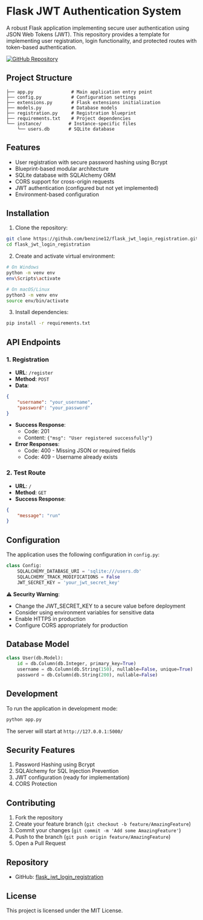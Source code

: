 # Flask JWT Authentication System

A robust Flask application implementing secure user authentication using JSON Web Tokens (JWT). This repository provides a template for implementing user registration, login functionality, and protected routes with token-based authentication.

[![GitHub Repository](https://img.shields.io/badge/GitHub-flask_jwt_login_registration-blue?style=flat&logo=github)](https://github.com/benzine12/flask_jwt_login_registration)

## Project Structure
```
├── app.py              # Main application entry point
├── config.py           # Configuration settings
├── extensions.py       # Flask extensions initialization
├── models.py           # Database models
├── registration.py     # Registration blueprint
├── requirements.txt    # Project dependencies
└── instance/          # Instance-specific files
    └── users.db       # SQLite database
```

## Features

- User registration with secure password hashing using Bcrypt
- Blueprint-based modular architecture
- SQLite database with SQLAlchemy ORM
- CORS support for cross-origin requests
- JWT authentication (configured but not yet implemented)
- Environment-based configuration

## Installation

1. Clone the repository:
```bash
git clone https://github.com/benzine12/flask_jwt_login_registration.git
cd flask_jwt_login_registration
```

2. Create and activate virtual environment:
```bash
# On Windows
python -m venv env
env\Scripts\activate

# On macOS/Linux
python3 -m venv env
source env/bin/activate
```

3. Install dependencies:
```bash
pip install -r requirements.txt
```

## API Endpoints

### 1. Registration
- **URL**: `/register`
- **Method**: `POST`
- **Data**:
```json
{
    "username": "your_username",
    "password": "your_password"
}
```
- **Success Response**: 
  - Code: 201
  - Content: `{"msg": "User registered successfully"}`
- **Error Responses**:
  - Code: 400 - Missing JSON or required fields
  - Code: 409 - Username already exists

### 2. Test Route
- **URL**: `/`
- **Method**: `GET`
- **Success Response**:
```json
{
    "message": "run"
}
```

## Configuration

The application uses the following configuration in `config.py`:

```python
class Config:
    SQLALCHEMY_DATABASE_URI = 'sqlite:///users.db'
    SQLALCHEMY_TRACK_MODIFICATIONS = False
    JWT_SECRET_KEY = 'your_jwt_secret_key'
```

⚠️ **Security Warning**: 
- Change the JWT_SECRET_KEY to a secure value before deployment
- Consider using environment variables for sensitive data
- Enable HTTPS in production
- Configure CORS appropriately for production

## Database Model

```python
class User(db.Model):
    id = db.Column(db.Integer, primary_key=True)
    username = db.Column(db.String(150), nullable=False, unique=True)
    password = db.Column(db.String(200), nullable=False)
```

## Development

To run the application in development mode:

```bash
python app.py
```

The server will start at `http://127.0.0.1:5000/`

## Security Features

1. Password Hashing using Bcrypt
2. SQLAlchemy for SQL Injection Prevention
3. JWT configuration (ready for implementation)
4. CORS Protection

## Contributing

1. Fork the repository
2. Create your feature branch (`git checkout -b feature/AmazingFeature`)
3. Commit your changes (`git commit -m 'Add some AmazingFeature'`)
4. Push to the branch (`git push origin feature/AmazingFeature`)
5. Open a Pull Request

## Repository

- GitHub: [flask_jwt_login_registration](https://github.com/benzine12/flask_jwt_login_registration)

## License

This project is licensed under the MIT License.
